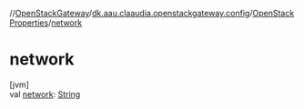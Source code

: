 //[OpenStackGateway](../../../index.md)/[dk.aau.claaudia.openstackgateway.config](../index.md)/[OpenStackProperties](index.md)/[network](network.md)

# network

[jvm]\
val [network](network.md): [String](https://kotlinlang.org/api/latest/jvm/stdlib/kotlin/-string/index.html)
